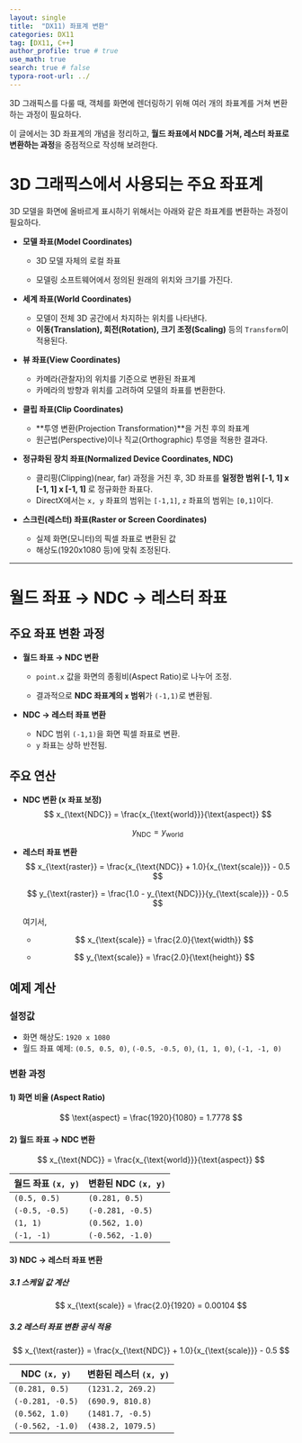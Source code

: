 ```yaml
---
layout: single
title:  "DX11) 좌표계 변환"
categories: DX11
tag: [DX11, C++]
author_profile: true # true
use_math: true
search: true # false
typora-root-url: ../
---
```




3D 그래픽스를 다룰 때, 객체를 화면에 렌더링하기 위해 여러 개의 좌표계를 거쳐 변환하는 과정이 필요하다. 

이 글에서는 3D 좌표계의 개념을 정리하고,  **월드 좌표에서 NDC를 거쳐, 레스터 좌표로 변환하는 과정**을 중점적으로 작성해 보려한다.



# 3D 그래픽스에서 사용되는 주요 좌표계

3D 모델을 화면에 올바르게 표시하기 위해서는 아래와 같은 좌표계를 변환하는 과정이 필요하다.

- **모델 좌표(Model Coordinates)**

  - 3D 모델 자체의 로컬 좌표

  - 모델링 소프트웨어에서 정의된 원래의 위치와 크기를 가진다.

- **세계 좌표(World Coordinates)**

  - 모델이 전체 3D 공간에서 차지하는 위치를 나타낸다.
  - **이동(Translation), 회전(Rotation), 크기 조정(Scaling)** 등의 `Transform`이 적용된다.

- **뷰 좌표(View Coordinates)**

  - 카메라(관찰자)의 위치를 기준으로 변환된 좌표계
  - 카메라의 방향과 위치를 고려하여 모델의 좌표를 변환한다.

- **클립 좌표(Clip Coordinates)**

  - **투영 변환(Projection Transformation)**을 거친 후의 좌표계
  - 원근법(Perspective)이나 직교(Orthographic) 투영을 적용한 결과다.

- **정규화된 장치 좌표(Normalized Device Coordinates, NDC)**

  - 클리핑(Clipping)(near, far) 과정을 거친 후, 3D 좌표를 **일정한 범위 [-1, 1] x [-1, 1] x [-1, 1]** 로 정규화한 좌표다.
  - DirectX에서는 `x, y` 좌표의 범위는 `[-1,1]`, `z` 좌표의 범위는 `[0,1]`이다.

- **스크린(레스터) 좌표(Raster or Screen Coordinates)**

  - 실제 화면(모니터)의 픽셀 좌표로 변환된 값
  - 해상도(1920x1080 등)에 맞춰 조정된다.



---

# 월드 좌표 → NDC → 레스터 좌표

## 주요 좌표 변환 과정

- **월드 좌표 → NDC 변환**

  - `point.x` 값을 화면의 종횡비(Aspect Ratio)로 나누어 조정.

  - 결과적으로 **NDC 좌표계의 `x` 범위**가 `(-1,1)`로 변환됨.

- **NDC → 레스터 좌표 변환**

  - NDC 범위 `(-1,1)`을 화면 픽셀 좌표로 변환.
  - `y` 좌표는 상하 반전됨.



## 주요 연산

- **NDC 변환 (x 좌표 보정)**
  $$
  x_{\text{NDC}} = \frac{x_{\text{world}}}{\text{aspect}}
  $$

  $$
  y_{\text{NDC}} = y_{\text{world}}
  $$

- **레스터 좌표 변환**
  $$
  x_{\text{raster}} = \frac{x_{\text{NDC}} + 1.0}{x_{\text{scale}}} - 0.5
  $$

  $$
  y_{\text{raster}} = \frac{1.0 - y_{\text{NDC}}}{y_{\text{scale}}} - 0.5
  $$

  여기서,

  - $$
    x_{\text{scale}} = \frac{2.0}{\text{width}}
    $$

  - $$
    y_{\text{scale}} = \frac{2.0}{\text{height}}
    $$

    

## 예제 계산

### 설정값

- 화면 해상도: `1920 x 1080`
- 월드 좌표 예제: `(0.5, 0.5, 0)`, `(-0.5, -0.5, 0)`, `(1, 1, 0)`, `(-1, -1, 0)`

### 변환 과정

#### 1) 화면 비율 (Aspect Ratio)

$$
\text{aspect} = \frac{1920}{1080} = 1.7778
$$

#### 2) 월드 좌표 → NDC 변환

$$
x_{\text{NDC}} = \frac{x_{\text{world}}}{\text{aspect}}
$$

| 월드 좌표 `(x, y)` | 변환된 NDC `(x, y)` |
| ------------------ | ------------------- |
| `(0.5, 0.5)`       | `(0.281, 0.5)`      |
| `(-0.5, -0.5)`     | `(-0.281, -0.5)`    |
| `(1, 1)`           | `(0.562, 1.0)`      |
| `(-1, -1)`         | `(-0.562, -1.0)`    |

#### **3) NDC → 레스터 좌표 변환**

##### 3.1 스케일 값 계산

$$
x_{\text{scale}} = \frac{2.0}{1920} = 0.00104
$$

##### 3.2 레스터 좌표 변환 공식 적용

$$
x_{\text{raster}} = \frac{x_{\text{NDC}} + 1.0}{x_{\text{scale}}} - 0.5
$$

| NDC `(x, y)`     | 변환된 레스터 `(x, y)` |
| ---------------- | ---------------------- |
| `(0.281, 0.5)`   | `(1231.2, 269.2)`      |
| `(-0.281, -0.5)` | `(690.9, 810.8)`       |
| `(0.562, 1.0)`   | `(1481.7, -0.5)`       |
| `(-0.562, -1.0)` | `(438.2, 1079.5)`      |